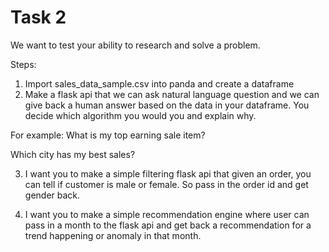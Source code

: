 # Task 2

We want to test your ability to research and solve a problem.

Steps:

1. Import sales_data_sample.csv into panda and create a dataframe
2. Make a flask api that we can ask natural language question and we can give back a human answer based on the data in your dataframe. You decide which algorithm you would you and explain why.

For example:
What is my top earning sale item?

Which city has my best sales?

3. I want you to make a simple filtering flask api that given an order, you can tell if customer is male or female. So pass in the order id and get gender back.

4. I want you to make a simple recommendation engine where user can pass in a month to the flask api and get back a recommendation for a trend happening or anomaly in that month.

